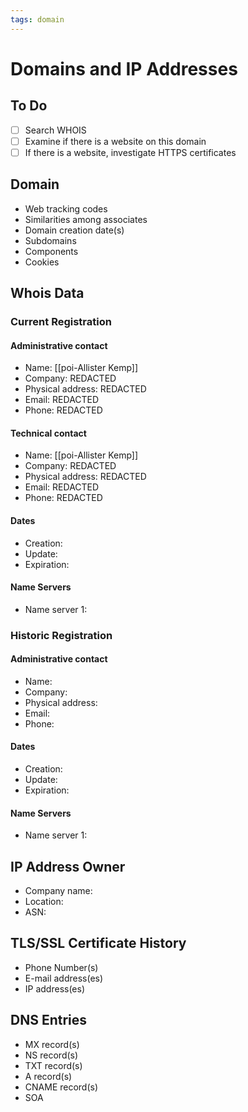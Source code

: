 ```yaml
---
tags: domain
---
```


# Domains and IP Addresses

## To Do
- [ ] Search WHOIS
- [ ] Examine if there is a website on this domain
- [ ] If there is a website, investigate HTTPS certificates

## Domain
- Web tracking codes
- Similarities among associates
- Domain creation date(s)
- Subdomains
- Components
- Cookies

## Whois Data
### Current Registration
#### Administrative contact
- Name: [[poi-Allister Kemp]]
- Company: REDACTED
- Physical address: REDACTED
- Email: REDACTED
- Phone: REDACTED
#### Technical contact
- Name: [[poi-Allister Kemp]]
- Company: REDACTED
- Physical address: REDACTED
- Email: REDACTED
- Phone: REDACTED
#### Dates
- Creation: 
- Update:
- Expiration:
#### Name Servers
- Name server 1:

### Historic Registration
#### Administrative contact
- Name:
- Company:
- Physical address:
- Email:
- Phone:
#### Dates
- Creation:
- Update:
- Expiration:
#### Name Servers
- Name server 1:

## IP Address Owner
- Company name:
- Location:
- ASN:

## TLS/SSL Certificate History
- Phone Number(s)
- E-mail address(es)
- IP address(es)

##  DNS Entries
- MX record(s)
- NS record(s)
- TXT record(s)
- A record(s)
- CNAME record(s)
- SOA
